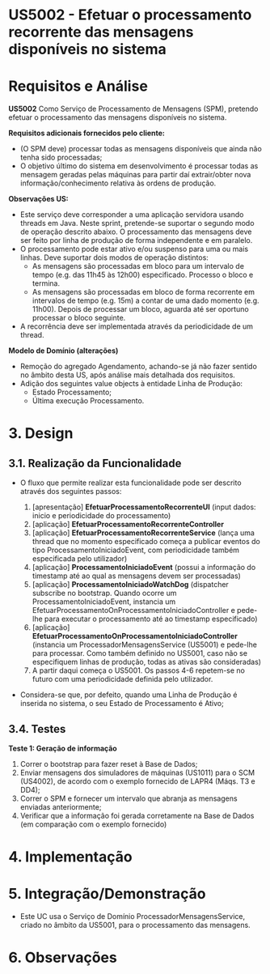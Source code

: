 **US5002 - Efetuar o processamento recorrente das mensagens disponíveis no sistema**
=======================================

# Requisitos e Análise

**US5002** Como Serviço de Processamento de Mensagens (SPM), pretendo efetuar o processamento das mensagens disponíveis no sistema.

**Requisitos adicionais fornecidos pelo cliente:**

*  (O SPM deve) processar todas as mensagens disponíveis que ainda não tenha sido processadas;
* O objetivo último do sistema em desenvolvimento é processar todas as mensagem geradas pelas máquinas para partir daí extrair/obter nova informação/conhecimento relativa às ordens de produção.


**Observações US:**

* Este serviço deve corresponder a uma aplicação servidora usando threads em Java.
Neste sprint, pretende-se suportar o segundo modo de operação descrito abaixo.
O processamento das mensagens deve ser feito por linha de produção de forma independente e em paralelo.
* O processamento pode estar ativo e/ou suspenso para uma ou mais linhas.
Deve suportar dois modos de operação distintos:
	- As mensagens são processadas em bloco para um intervalo de tempo (e.g. das 11h45 às 12h00) especificado. Processo o bloco e termina.
	- As mensagens são processadas em bloco de forma recorrente em intervalos de tempo (e.g. 15m) a contar de uma dado momento (e.g. 11h00). Depois de processar um bloco, aguarda até ser oportuno processar o bloco seguinte.
* A recorrência deve ser implementada através da periodicidade de um thread.

**Modelo de Domínio (alterações)**

* Remoção do agregado Agendamento, achando-se já não fazer sentido no âmbito desta US, após análise mais detalhada dos requisitos.
* Adição dos seguintes value objects à entidade Linha de Produção:
	* Estado Processamento;
	* Última execução Processamento.

# 3. Design

## 3.1. Realização da Funcionalidade

* O fluxo que permite realizar esta funcionalidade pode ser descrito através dos seguintes passos:

  1. [apresentação] **EfetuarProcessamentoRecorrenteUI** (input dados: inicio e periodicidade do processamento)
  2. [aplicação] **EfetuarProcessamentoRecorrenteController**
  3. [aplicação] **EfetuarProcessamentoRecorrenteService** (lança uma thread que no momento especificado começa a publicar eventos do tipo ProcessamentoIniciadoEvent, com periodicidade também especificada pelo utilizador)
  4. [aplicação] **ProcessamentoIniciadoEvent** (possui a informação do timestamp até ao qual as mensagens devem ser processadas)
  5. [aplicação] **ProcessamentoIniciadoWatchDog** (dispatcher subscribe no bootstrap. Quando ocorre um ProcessamentoIniciadoEvent, instancia um EfetuarProcessamentoOnProcessamentoIniciadoController e pede-lhe para executar o processamento até ao timestamp especificado)
  6. [aplicação] **EfetuarProcessamentoOnProcessamentoIniciadoController** (instancia um ProcessadorMensagensService (US5001) e pede-lhe para processar. Como também definido no US5001, caso não se especifiquem linhas de produção, todas as ativas são consideradas)
  7. A partir daqui começa o US5001. Os passos 4-6 repetem-se no futuro com uma periodicidade definida pelo utilizador.

* Considera-se que, por defeito, quando uma Linha de Produção é inserida no sistema, o seu Estado de Processamento é Ativo;


## 3.4. Testes

**Teste 1: Geração de informação**
1. Correr o bootstrap para fazer reset à Base de Dados;
2. Enviar mensagens dos simuladores de máquinas (US1011) para o SCM (US4002), de acordo com o exemplo fornecido de LAPR4 (Máqs. T3 e DD4);
3. Correr o SPM e fornecer um intervalo que abranja as mensagens enviadas anteriormente;
4. Verificar que a informação foi gerada corretamente na Base de Dados (em comparação com o exemplo fornecido)


# 4. Implementação



# 5. Integração/Demonstração

* Este UC usa o Serviço de Domínio ProcessadorMensagensService, criado no âmbito da US5001, para o processamento das mensagens.

# 6. Observações
